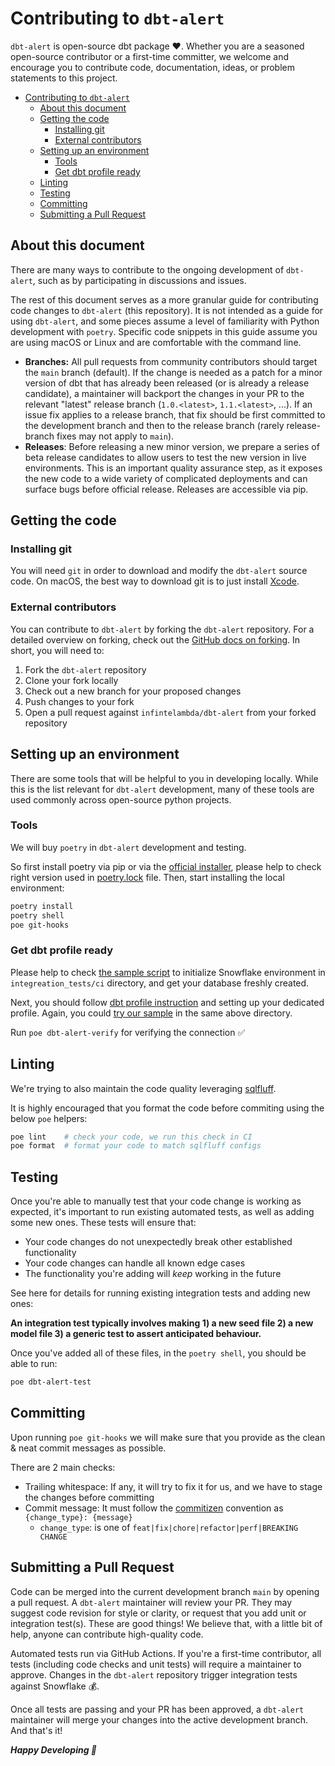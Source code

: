# Contributing to `dbt-alert`

`dbt-alert` is open-source dbt package ❤️. Whether you are a seasoned open-source contributor or a first-time committer, we welcome and encourage you to contribute code, documentation, ideas, or problem statements to this project.

- [Contributing to `dbt-alert`](#contributing-to-dbt-alert)
  - [About this document](#about-this-document)
  - [Getting the code](#getting-the-code)
    - [Installing git](#installing-git)
    - [External contributors](#external-contributors)
  - [Setting up an environment](#setting-up-an-environment)
    - [Tools](#tools)
    - [Get dbt profile ready](#get-dbt-profile-ready)
  - [Linting](#linting)
  - [Testing](#testing)
  - [Committing](#committing)
  - [Submitting a Pull Request](#submitting-a-pull-request)

## About this document

There are many ways to contribute to the ongoing development of `dbt-alert`, such as by participating in discussions and issues.

The rest of this document serves as a more granular guide for contributing code changes to `dbt-alert` (this repository). It is not intended as a guide for using `dbt-alert`, and some pieces assume a level of familiarity with Python development with `poetry`. Specific code snippets in this guide assume you are using macOS or Linux and are comfortable with the command line.

- **Branches:** All pull requests from community contributors should target the `main` branch (default). If the change is needed as a patch for a minor version of dbt that has already been released (or is already a release candidate), a maintainer will backport the changes in your PR to the relevant "latest" release branch (`1.0.<latest>`, `1.1.<latest>`, ...). If an issue fix applies to a release branch, that fix should be first committed to the development branch and then to the release branch (rarely release-branch fixes may not apply to `main`).
- **Releases**: Before releasing a new minor version, we prepare a series of beta release candidates to allow users to test the new version in live environments. This is an important quality assurance step, as it exposes the new code to a wide variety of complicated deployments and can surface bugs before official release. Releases are accessible via pip.

## Getting the code

### Installing git

You will need `git` in order to download and modify the `dbt-alert` source code. On macOS, the best way to download git is to just install [Xcode](https://developer.apple.com/support/xcode/).

### External contributors

You can contribute to `dbt-alert` by forking the `dbt-alert` repository. For a detailed overview on forking, check out the [GitHub docs on forking](https://help.github.com/en/articles/fork-a-repo). In short, you will need to:

1. Fork the `dbt-alert` repository
2. Clone your fork locally
3. Check out a new branch for your proposed changes
4. Push changes to your fork
5. Open a pull request against `infintelambda/dbt-alert` from your forked repository

## Setting up an environment

There are some tools that will be helpful to you in developing locally. While this is the list relevant for `dbt-alert` development, many of these tools are used commonly across open-source python projects.

### Tools

We will buy `poetry` in `dbt-alert` development and testing.

So first install poetry via pip or via the [official installer](https://python-poetry.org/docs/#installing-with-the-official-installer), please help to check right version used in [poetry.lock](https://github.com/infinitelambda/dbt-alert/blob/main/poetry.lock) file. Then, start installing the local environment:

```bash
poetry install
poetry shell
poe git-hooks
```

### Get dbt profile ready

Please help to check [the sample script](https://github.com/infinitelambda/dbt-alert/blob/main/integration_tests/ci/sf-init.sql) to initialize Snowflake environment in `integreation_tests/ci` directory, and get your database freshly created.

Next, you should follow [dbt profile instruction](https://docs.getdbt.com/docs/core/connect-data-platform/connection-profiles) and setting up your dedicated profile. Again, you could [try our sample](https://github.com/infinitelambda/dbt-alert/blob/main/integration_tests/ci/profiles.yml) in the same above directory.

Run `poe dbt-alert-verify` for verifying the connection ✅

## Linting

We're trying to also maintain the code quality leveraging [sqlfluff](https://sqlfluff.com/).

It is highly encouraged that you format the code before commiting using the below `poe` helpers:

```bash
poe lint    # check your code, we run this check in CI
poe format  # format your code to match sqlfluff configs
```

## Testing

Once you're able to manually test that your code change is working as expected, it's important to run existing automated tests, as well as adding some new ones. These tests will ensure that:

- Your code changes do not unexpectedly break other established functionality
- Your code changes can handle all known edge cases
- The functionality you're adding will _keep_ working in the future

See here for details for running existing integration tests and adding new ones:

**An integration test typically involves making 1) a new seed file 2) a new model file 3) a generic test to assert anticipated behaviour.**

Once you've added all of these files, in the `poetry shell`, you should be able to run:

```bash
poe dbt-alert-test
```

## Committing

Upon running `poe git-hooks` we will make sure that you provide as the clean & neat commit messages as possible.

There are 2 main checks:

- Trailing whitespace: If any, it will try to fix it for us, and we have to stage the changes before committing
- Commit message: It must follow the [commitizen](https://commitizen-tools.github.io/commitizen/) convention as `{change_type}: {message}`
  - `change_type`: is one of `feat|fix|chore|refactor|perf|BREAKING CHANGE`

## Submitting a Pull Request

Code can be merged into the current development branch `main` by opening a pull request. A `dbt-alert` maintainer will review your PR. They may suggest code revision for style or clarity, or request that you add unit or integration test(s). These are good things! We believe that, with a little bit of help, anyone can contribute high-quality code.

Automated tests run via GitHub Actions. If you're a first-time contributor, all tests (including code checks and unit tests) will require a maintainer to approve. Changes in the `dbt-alert` repository trigger integration tests against Snowflake 💰.

Once all tests are passing and your PR has been approved, a `dbt-alert` maintainer will merge your changes into the active development branch. And that's it!

**_Happy Developing 🎉_**
